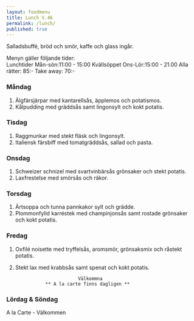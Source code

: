 ```yaml
---
layout: foodmenu
title: Lunch V.46
permalink: /lunch/
published: true
---
```

Salladsbuffé, bröd och smör, kaffe och glass ingår.

Menyn gäller följande tider:  
Lunchtider  Mån-sön:11:00 - 15:00
Kvällsöppet Ons-Lör:15:00 - 21.00
Alla rätter: 85:- Take away: 70:- 

### Måndag
1. Älgfärsjärpar med kantarellsås, äpplemos och potatismos.
2. Kålpudding med gräddsås samt lingonsylt och kokt potatis.

### Tisdag
1. Raggmunkar med stekt fläsk och lingonsylt.
2. Italiensk färsbiff med tomatgräddsås, sallad och pasta.

### Onsdag
1. Schweizer schnizel med svartvinbärsås grönsaker och stekt potatis.
2. Laxfrestelse med smörsås och räkor.

### Torsdag
1. Ärtsoppa och tunna pannkakor sylt och grädde. 
2. Plommonfylld karréstek med champinjonsås samt rostade grönsaker och kokt potatis.
 
### Fredag
1. Oxfilé noisette med tryffelsås, aromsmör, grönsaksmix och råstekt potatis.
2. Stekt lax med krabbsås samt spenat och kokt potatis.
                                                                        
                              Välkommna
                  ** A la carte finns dagligen **  
### Lördag & Söndag
A la Carte - Välkommen
